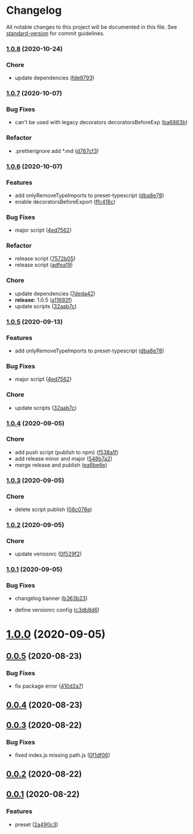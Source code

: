 # Changelog

All notable changes to this project will be documented in this file. See [standard-version](https://github.com/conventional-changelog/standard-version) for commit guidelines.

### [1.0.8](https://github.com/qcolate/babel-preset-qcolate/compare/v1.0.7...v1.0.8) (2020-10-24)


### Chore

* update dependencies ([fde9793](https://github.com/qcolate/babel-preset-qcolate/commit/fde9793b54cf84f64e8e5d3a326cbb24acc2c7d4))

### [1.0.7](https://github.com/qcolate/babel-preset-qcolate/compare/v1.0.6...v1.0.7) (2020-10-07)


### Bug Fixes

* can't be used with legacy decorators decoratorsBeforeExp ([ba6883b](https://github.com/qcolate/babel-preset-qcolate/commit/ba6883b01be6a95a0ff80564553871f4f66379eb))


### Refactor

* .prettierignore add *.md ([d787cf3](https://github.com/qcolate/babel-preset-qcolate/commit/d787cf3df02156c2f3c2d60382c94c06d8702f68))

### [1.0.6](https://github.com/qcolate/babel-preset-qcolate/compare/v1.0.4...v1.0.6) (2020-10-07)


### Features

* add onlyRemoveTypeImports to preset-typescript ([dba8e78](https://github.com/qcolate/babel-preset-qcolate/commit/dba8e784fe811be744f68460b8935ee690375ad1))
* enable decoratorsBeforeExport ([ffc418c](https://github.com/qcolate/babel-preset-qcolate/commit/ffc418c47c6d62b96f7304c24d5a46d72f2bdff6))


### Bug Fixes

* major script ([4ed7562](https://github.com/qcolate/babel-preset-qcolate/commit/4ed7562fc9545f1ede77336b9a939dcb426fb2b2))


### Refactor

* release script ([7572b05](https://github.com/qcolate/babel-preset-qcolate/commit/7572b05f8ad7495c6f12f43b660d057790b07bd8))
* release script ([adfea19](https://github.com/qcolate/babel-preset-qcolate/commit/adfea1977744bfa3f00b88b048a341be59ce01c2))


### Chore

* update dependencies ([7deda42](https://github.com/qcolate/babel-preset-qcolate/commit/7deda42ce8d2c11cf13709645dd6ad0b2da946ca))
* **release:** 1.0.5 ([a11692f](https://github.com/qcolate/babel-preset-qcolate/commit/a11692f214ae0c8c46234e08c0883cbf75d9a8d4))
* update scripts ([32aab7c](https://github.com/qcolate/babel-preset-qcolate/commit/32aab7c3554dc05ba21f4030237e87223dd9592f))

### [1.0.5](https://github.com/qcolate/babel-preset-qcolate/compare/v1.0.4...v1.0.5) (2020-09-13)


### Features

* add onlyRemoveTypeImports to preset-typescript ([dba8e78](https://github.com/qcolate/babel-preset-qcolate/commit/dba8e784fe811be744f68460b8935ee690375ad1))


### Bug Fixes

* major script ([4ed7562](https://github.com/qcolate/babel-preset-qcolate/commit/4ed7562fc9545f1ede77336b9a939dcb426fb2b2))


### Chore

* update scripts ([32aab7c](https://github.com/qcolate/babel-preset-qcolate/commit/32aab7c3554dc05ba21f4030237e87223dd9592f))

### [1.0.4](https://github.com/qcolate/babel-preset-qcolate/compare/v1.0.3...v1.0.4) (2020-09-05)


### Chore

* add push script (publish to npm) ([f538a1f](https://github.com/qcolate/babel-preset-qcolate/commit/f538a1f34efbc92df9dc41f906d32bc2f4c90bf4))
* add release minor and major ([548b7a2](https://github.com/qcolate/babel-preset-qcolate/commit/548b7a273e60a3a2e19c98bd51fd9646e7b6127c))
* merge release and publish ([ea6be6e](https://github.com/qcolate/babel-preset-qcolate/commit/ea6be6e29e7186d46dfb9e72f30b9af3a2eef7e9))

### [1.0.3](https://github.com/qcolate/babel-preset-qcolate/compare/v1.0.2...v1.0.3) (2020-09-05)


### Chore

* delete script publish ([08c078e](https://github.com/qcolate/babel-preset-qcolate/commit/08c078ea92536cc557d98f2f970a8057d38d6da9))

### [1.0.2](https://github.com/qcolate/babel-preset-qcolate/compare/v1.0.1...v1.0.2) (2020-09-05)


### Chore

* update veriosnrc ([0f529f2](https://github.com/qcolate/babel-preset-qcolate/commit/0f529f21a3f3c3fb76fb927169373e3589aab23d))

### [1.0.1](https://github.com/qcolate/babel-preset-qcolate/compare/v1.0.0...v1.0.1) (2020-09-05)


### Bug Fixes

* changelog banner ([b363b23](https://github.com/qcolate/babel-preset-qcolate/commit/b363b233043dc545137fbfd4f56660f82f67f119))


* define versionrc config ([c3db8d6](https://github.com/qcolate/babel-preset-qcolate/commit/c3db8d66e867b9283b85e72f510b1cc1deb49be5))

# [1.0.0](https://github.com/qcolate/babel-preset-qcolate/compare/v0.0.5...v1.0.0) (2020-09-05)



## [0.0.5](https://github.com/qcolate/babel-preset-qcolate/compare/v0.0.4...v0.0.5) (2020-08-23)


### Bug Fixes

* fix package error ([410d2a7](https://github.com/qcolate/babel-preset-qcolate/commit/410d2a7f1927f6ca9469a36fc02b0e1a986c4d93))



## [0.0.4](https://github.com/qcolate/babel-preset-qcolate/compare/v0.0.3...v0.0.4) (2020-08-23)



## [0.0.3](https://github.com/qcolate/babel-preset-qcolate/compare/v0.0.2...v0.0.3) (2020-08-22)


### Bug Fixes

* fixed index.js missing path.js ([0f1df06](https://github.com/qcolate/babel-preset-qcolate/commit/0f1df06829ae6c68af7c944bfda85dd44364c000))



## [0.0.2](https://github.com/qcolate/babel-preset-qcolate/compare/v0.0.1...v0.0.2) (2020-08-22)



## [0.0.1](https://github.com/qcolate/babel-preset-qcolate/compare/2a490c342f0703fd67d3051db5fc7c28b2db8395...v0.0.1) (2020-08-22)


### Features

* preset ([2a490c3](https://github.com/qcolate/babel-preset-qcolate/commit/2a490c342f0703fd67d3051db5fc7c28b2db8395))
